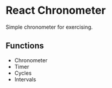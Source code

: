 # React Chronometer
Simple chronometer for exercising.

## Functions
* Chronometer
* Timer
* Cycles
* Intervals
